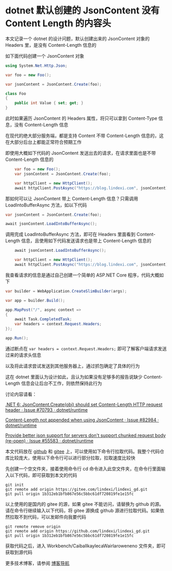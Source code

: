 # dotnet 默认创建的 JsonContent 没有 Content Length 的内容头

本文记录一个 dotnet 的设计问题，默认创建出来的 JsonContent 对象的 Headers 里，是没有 Content-Length 信息的

<!--more-->
<!-- CreateTime:2024/08/24 07:07:25 -->

<!-- 发布 -->
<!-- 博客 -->

如下面代码创建一个 JsonContent 对象

```csharp
using System.Net.Http.Json;

var foo = new Foo();

var jsonContent = JsonContent.Create(foo);

class Foo
{
    public int Value { set; get; }
}
```

此时如果遍历 JsonContent 的 Headers 属性，将只可以拿到 Content-Type 信息，没有 Content-Length 信息

在现代的绝大部分服务端，都是支持 Content 不带 Content-Length 信息的，这在大部分后台上都能正常符合预期工作

即使用大概如下代码的 JsonContent 发送出去的请求，在请求里面也是不带 Content-Length 信息的

```csharp
    var foo = new Foo();
    var jsonContent = JsonContent.Create(foo);

    var httpClient = new HttpClient();
    await httpClient.PostAsync("https://blog.lindexi.com", jsonContent);
```

那如何可以让 JsonContent 带上 Content-Length 信息？只需调用 LoadIntoBufferAsync 方法，如以下代码

```csharp
var jsonContent = JsonContent.Create(foo);

await jsonContent.LoadIntoBufferAsync();
```

调用完成 LoadIntoBufferAsync 方法，即可在 Headers 里面看到 Content-Length 信息，且使用如下代码发送请求也是带上 Content-Length 信息的

```csharp
    await jsonContent.LoadIntoBufferAsync();

    var httpClient = new HttpClient();
    await httpClient.PostAsync("https://blog.lindexi.com", jsonContent);
```

我查看请求的信息是通过自己创建一个简单的 ASP.NET Core 程序，代码大概如下

```csharp
var builder = WebApplication.CreateSlimBuilder(args);

var app = builder.Build();

app.MapPost("/", async context =>
{
    await Task.CompletedTask;
    var headers = context.Request.Headers;
});

app.Run();
```

通过断点在 `var headers = context.Request.Headers;` 即可了解客户端请求发送过来的请求头信息

以及将此请求尝试发送到其他服务器上，通过抓包确定了具体的行为

这在 dotnet 里面认为设计如此，且认为如果没有足够多的报告说缺少 Content-Length 信息会让后台不工作，则依然保持此行为

讨论内容请看：

[.NET 6: JsonContent.Create(obj) should set Content-Length HTTP request header · Issue #70793 · dotnet/runtime](https://github.com/dotnet/runtime/issues/70793 )

[Content-Length not appended when using JsonContent · Issue #82984 · dotnet/runtime](https://github.com/dotnet/runtime/issues/82984 )

[Provide better json support for servers don't support chunked request body (re-open) · Issue #55583 · dotnet/runtime](https://github.com/dotnet/runtime/issues/55583 )

本文代码放在 [github](https://github.com/lindexi/lindexi_gd/tree/1b312eb1bfb867e56c5bbc61df720819fe1e15fc/Workbench/CaiballkaylecaWairlaroweneno) 和 [gitee](https://gitee.com/lindexi/lindexi_gd/tree/1b312eb1bfb867e56c5bbc61df720819fe1e15fc/Workbench/CaiballkaylecaWairlaroweneno) 上，可以使用如下命令行拉取代码。我整个代码仓库比较庞大，使用以下命令行可以进行部分拉取，拉取速度比较快

先创建一个空文件夹，接着使用命令行 cd 命令进入此空文件夹，在命令行里面输入以下代码，即可获取到本文的代码

```
git init
git remote add origin https://gitee.com/lindexi/lindexi_gd.git
git pull origin 1b312eb1bfb867e56c5bbc61df720819fe1e15fc
```

以上使用的是国内的 gitee 的源，如果 gitee 不能访问，请替换为 github 的源。请在命令行继续输入以下代码，将 gitee 源换成 github 源进行拉取代码。如果依然拉取不到代码，可以发邮件向我要代码

```
git remote remove origin
git remote add origin https://github.com/lindexi/lindexi_gd.git
git pull origin 1b312eb1bfb867e56c5bbc61df720819fe1e15fc
```

获取代码之后，进入 Workbench/CaiballkaylecaWairlaroweneno 文件夹，即可获取到源代码

更多技术博客，请参阅 [博客导航](https://blog.lindexi.com/post/%E5%8D%9A%E5%AE%A2%E5%AF%BC%E8%88%AA.html )